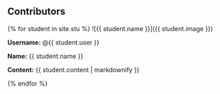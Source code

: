 ## Contributors

{% for student in site.stu %}
![{{ student.name }}]({{ student.image }})

**Username:** @{{ student.user }}

**Name:** {{ student.name }}

**Content:** {{ student.content | markdownify }}

{% endfor %}
